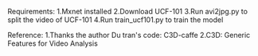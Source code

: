 Requirements:
    1.Mxnet installed
    2.Download UCF-101
    3.Run avi2jpg.py to split the video of UCF-101
    4.Run train_ucf101.py to train the model

Reference:
    1.Thanks the author Du tran's code: C3D-caffe
    2.C3D: Generic Features for Video Analysis
